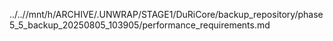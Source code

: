 ../..//mnt/h/ARCHIVE/.UNWRAP/STAGE1/DuRiCore/backup_repository/phase5_5_backup_20250805_103905/performance_requirements.md